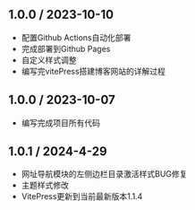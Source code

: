 
## 1.0.0 / 2023-10-10

- 配置Github Actions自动化部署
- 完成部署到Github Pages
- 自定义样式调整
- 编写完vitePress搭建博客网站的详解过程


## 1.0.0 / 2023-10-07

- 编写完成项目所有代码


## 1.0.1 / 2024-4-29

- 网址导航模块的左侧边栏目录激活样式BUG修复
- 主题样式修改
- VitePress更新到当前最新版本1.1.4
  
